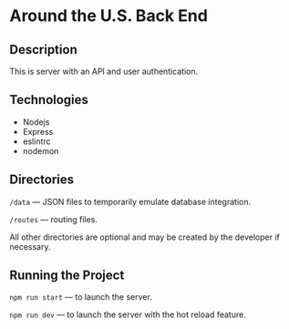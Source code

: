 # Around the U.S. Back End  
## Description 
This is server with an API and user authentication.  

## Technologies 
* Nodejs
* Express
* eslintrc
* nodemon


## Directories  
  
`/data` — JSON files to temporarily emulate database integration.  
  
`/routes` — routing files.  
  
All other directories are optional and may be created by the developer if necessary.   
  
## Running the Project  
  
`npm run start` — to launch the server.  
  
`npm run dev` — to launch the server with the hot reload feature.  



